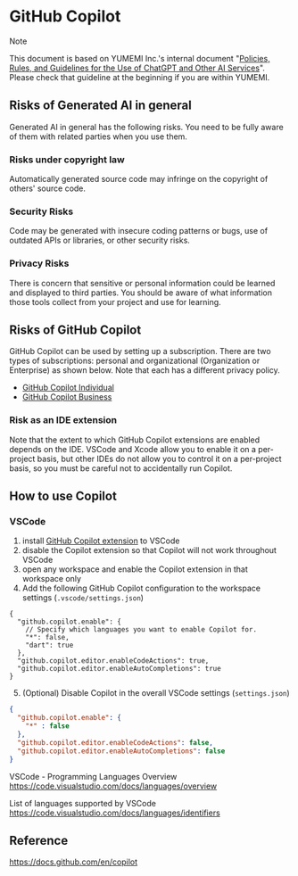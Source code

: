 # GitHub Copilot 

> [!NOTE]
> This document is based on YUMEMI Inc.'s internal document "[Policies, Rules, and Guidelines for the Use of ChatGPT and Other AI Services](https://www.notion.so/yumemi/ChatGPT-AI-f951c2e2542e4db5af72386329e23155)".
> Please check that guideline at the beginning if you are within YUMEMI.

## Risks of Generated AI in general
Generated AI in general has the following risks. You need to be fully aware of them with related parties when you use them.

### Risks under copyright law
Automatically generated source code may infringe on the copyright of others' source code.

### Security Risks
Code may be generated with insecure coding patterns or bugs, use of outdated APIs or libraries, or other security risks.

### Privacy Risks
There is concern that sensitive or personal information could be learned and displayed to third parties.
You should be aware of what information those tools collect from your project and use for learning.

## Risks of GitHub Copilot
GitHub Copilot can be used by setting up a subscription.
There are two types of subscriptions: personal and organizational (Organization or Enterprise) as shown below. Note that each has a different privacy policy.
- [GitHub Copilot Individual](https://docs.github.com/en/copilot/overview-of-github-copilot/about-github-copilot-individual)
- [GitHub Copilot Business](https://docs.github.com/en/copilot/overview-of-github-copilot/about-github-copilot-business)

### Risk as an IDE extension
Note that the extent to which GitHub Copilot extensions are enabled depends on the IDE.
VSCode and Xcode allow you to enable it on a per-project basis, but other IDEs do not allow you to control it on a per-project basis, so you must be careful not to accidentally run Copilot.

## How to use Copilot
### VSCode
1. install [GitHub Copilot extension](https://marketplace.visualstudio.com/items?itemName=GitHub.copilot) to VSCode
2. disable the Copilot extension so that Copilot will not work throughout VSCode
3. open any workspace and enable the Copilot extension in that workspace only
4. Add the following GitHub Copilot configuration to the workspace settings (`.vscode/settings.json`)
  
```jsonc
{
  "github.copilot.enable": {
    // Specify which languages you want to enable Copilot for.
    "*": false,
    "dart": true
  },
  "github.copilot.editor.enableCodeActions": true, 
  "github.copilot.editor.enableAutoCompletions": true
}
```` 

5. (Optional) Disable Copilot in the overall VSCode settings (`settings.json`)

```json
{
  "github.copilot.enable": {
    "*" : false
  },
  "github.copilot.editor.enableCodeActions": false,
  "github.copilot.editor.enableAutoCompletions": false
}
```

VSCode - Programming Languages Overview
https://code.visualstudio.com/docs/languages/overview

List of languages supported by VSCode
https://code.visualstudio.com/docs/languages/identifiers

## Reference
https://docs.github.com/en/copilot
